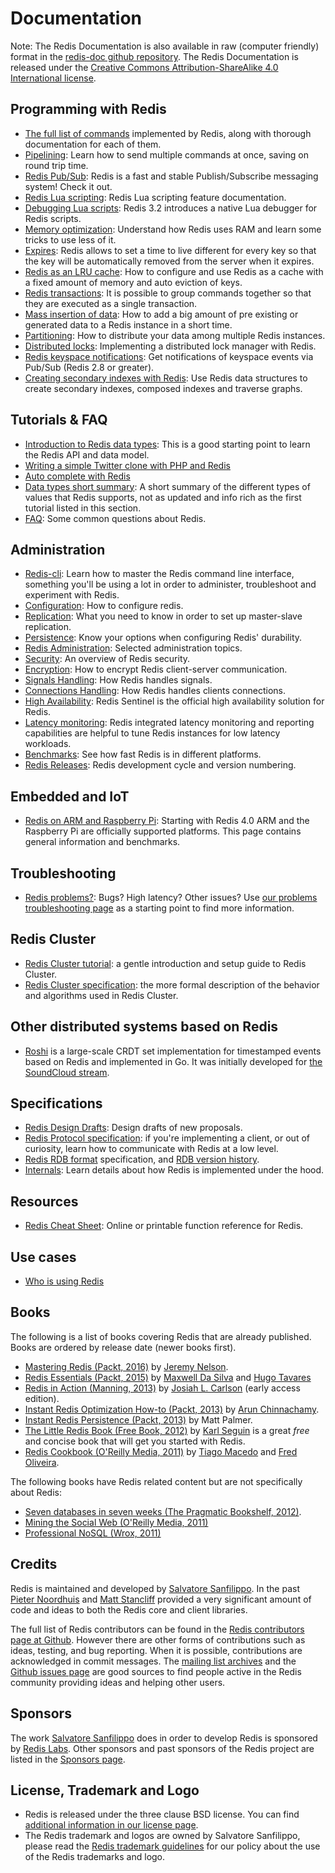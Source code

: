 Documentation
===

Note: The Redis Documentation is also available in raw (computer friendly) format in the [redis-doc github repository](http://github.com/antirez/redis-doc). The Redis Documentation is released under the [Creative Commons Attribution-ShareAlike 4.0 International license](https://creativecommons.org/licenses/by-sa/4.0/).

Programming with Redis
---

* [The full list of commands](/commands) implemented by Redis, along with thorough documentation for each of them.
* [Pipelining](/topics/pipelining): Learn how to send multiple commands
at once, saving on round trip time.
* [Redis Pub/Sub](topics/pubsub): Redis is a fast and stable Publish/Subscribe messaging system! Check it out.
* [Redis Lua scripting](/commands/eval): Redis Lua scripting feature documentation.
* [Debugging Lua scripts](/topics/ldb): Redis 3.2 introduces a native Lua debugger for Redis scripts.
* [Memory optimization](/topics/memory-optimization): Understand how
Redis uses RAM and learn some tricks to use less of it.
* [Expires](/commands/expire): Redis allows to set a time to live different for every key so that the key will be automatically removed from the server when it expires.
* [Redis as an LRU cache](/topics/lru-cache): How to configure and use Redis as a cache with a fixed amount of memory and auto eviction of keys.
* [Redis transactions](/topics/transactions): It is possible to group commands together so that they are executed as a single transaction.
* [Mass insertion of data](/topics/mass-insert): How to add a big amount of pre existing or generated data to a Redis instance in a short time.
* [Partitioning](/topics/partitioning): How to distribute your data among multiple Redis instances.
* [Distributed locks](/topics/distlock): Implementing a distributed lock manager with Redis.
* [Redis keyspace notifications](/topics/notifications): Get notifications of keyspace events via Pub/Sub (Redis 2.8 or greater).
* [Creating secondary indexes with Redis](/topics/indexes): Use Redis data structures to create secondary indexes, composed indexes and traverse graphs.

Tutorials & FAQ
---

* [Introduction to Redis data types](/topics/data-types-intro): This is a good starting point to learn the Redis API and data model.
* [Writing a simple Twitter clone with PHP and Redis](/topics/twitter-clone)
* [Auto complete with Redis](http://autocomplete.redis.io)
* [Data types short summary](/topics/data-types): A short summary of the different types of values that Redis supports, not as updated and info rich as the first tutorial listed in this section.
* [FAQ](/topics/faq): Some common questions about Redis.

Administration
---
* [Redis-cli](/topics/rediscli): Learn how to master the Redis command line interface, something you'll be using a lot in order to administer, troubleshoot and experiment with Redis.
* [Configuration](/topics/config): How to configure redis.
* [Replication](/topics/replication): What you need to know in order to
set up master-slave replication.
* [Persistence](/topics/persistence): Know your options when configuring
Redis' durability.
* [Redis Administration](/topics/admin): Selected administration topics.
* [Security](/topics/security): An overview of Redis security.
* [Encryption](/topics/encryption): How to encrypt Redis client-server communication.
* [Signals Handling](/topics/signals): How Redis handles signals.
* [Connections Handling](/topics/clients): How Redis handles clients connections.
* [High Availability](/topics/sentinel): Redis Sentinel is the official high availability solution for Redis.
* [Latency monitoring](/topics/latency-monitor): Redis integrated latency monitoring and reporting capabilities are helpful to tune Redis instances for low latency workloads.
* [Benchmarks](/topics/benchmarks): See how fast Redis is in different platforms.
* [Redis Releases](/topics/releases): Redis development cycle and version numbering.

Embedded and IoT
---

* [Redis on ARM and Raspberry Pi](/topics/ARM): Starting with Redis 4.0 ARM and the Raspberry Pi are officially supported platforms. This page contains general information and benchmarks.

Troubleshooting
---

* [Redis problems?](/topics/problems): Bugs? High latency? Other issues? Use [our problems troubleshooting page](/topics/problems) as a starting point to find more information.

Redis Cluster
---

* [Redis Cluster tutorial](/topics/cluster-tutorial): a gentle introduction and setup guide to Redis Cluster.
* [Redis Cluster specification](/topics/cluster-spec): the more formal description of the behavior and algorithms used in Redis Cluster.

Other distributed systems based on Redis
---

* [Roshi](https://github.com/soundcloud/roshi) is a large-scale CRDT set implementation for timestamped events based on Redis and implemented in Go. It was initially developed for [the SoundCloud stream](http://developers.soundcloud.com/blog/roshi-a-crdt-system-for-timestamped-events).

Specifications
---

* [Redis Design Drafts](/topics/rdd): Design drafts of new proposals.
* [Redis Protocol specification](/topics/protocol): if you're implementing a
client, or out of curiosity, learn how to communicate with Redis at a
low level.
* [Redis RDB format](https://github.com/sripathikrishnan/redis-rdb-tools/wiki/Redis-RDB-Dump-File-Format) specification, and [RDB version history](https://github.com/sripathikrishnan/redis-rdb-tools/blob/master/docs/RDB_Version_History.textile).
* [Internals](/topics/internals): Learn details about how Redis is implemented under the hood.

Resources
---

* [Redis Cheat Sheet](http://www.cheatography.com/tasjaevan/cheat-sheets/redis/): Online or printable function reference for Redis.

Use cases
---
* [Who is using Redis](/topics/whos-using-redis)

Books
---

The following is a list of books covering Redis that are already published. Books are ordered by release date (newer books first).

* [Mastering Redis (Packt, 2016)](https://www.packtpub.com/big-data-and-business-intelligence/mastering-redis) by [Jeremy Nelson](https://www.packtpub.com/books/info/authors/jeremy-nelson).
* [Redis Essentials (Packt, 2015)](http://www.amazon.com/Redis-Essentials-Maxwell-Dayvson-Silva-ebook/dp/B00ZXFCFLO) by [Maxwell Da Silva](http://twitter.com/dayvson) and [Hugo Tavares](https://twitter.com/hltbra)
* [Redis in Action (Manning, 2013)](http://www.manning.com/carlson/) by [Josiah L. Carlson](http://twitter.com/dr_josiah) (early access edition).
* [Instant Redis Optimization How-to (Packt, 2013)](http://www.packtpub.com/redis-optimization-how-to/book) by [Arun Chinnachamy](http://twitter.com/ArunChinnachamy).
* [Instant Redis Persistence (Packt, 2013)](http://www.packtpub.com/redis-persistence/book) by Matt Palmer.
* [The Little Redis Book (Free Book, 2012)](http://openmymind.net/2012/1/23/The-Little-Redis-Book/) by [Karl Seguin](http://twitter.com/karlseguin) is a great *free* and concise book that will get you started with Redis.
* [Redis Cookbook (O'Reilly Media, 2011)](http://shop.oreilly.com/product/0636920020127.do) by [Tiago Macedo](http://twitter.com/tmacedo) and [Fred Oliveira](http://twitter.com/f).

The following books have Redis related content but are not specifically about Redis:

* [Seven databases in seven weeks (The Pragmatic Bookshelf, 2012)](http://pragprog.com/book/rwdata/seven-databases-in-seven-weeks).
* [Mining the Social Web (O'Reilly Media, 2011)](http://shop.oreilly.com/product/0636920010203.do)
* [Professional NoSQL (Wrox, 2011)](http://www.wrox.com/WileyCDA/WroxTitle/Professional-NoSQL.productCd-047094224X.html)

Credits
---

Redis is maintained and developed by [Salvatore Sanfilippo](http://twitter.com/antirez). In the past [Pieter Noordhuis](http://twitter.com/pnoordhuis) and [Matt Stancliff](https://matt.sh) provided a very significant amount of code and ideas to both the Redis core and client libraries.

The full list of Redis contributors can be found in the [Redis contributors page at Github](https://github.com/antirez/redis/graphs/contributors). However there are other forms of contributions such as ideas, testing, and bug reporting. When it is possible, contributions are acknowledged in commit messages. The [mailing list archives](http://groups.google.com/group/redis-db) and the [Github issues page](https://github.com/antirez/redis/issues) are good sources to find people active in the Redis community providing ideas and helping other users.

Sponsors
---

The work [Salvatore Sanfilippo](http://antirez.com) does in order to develop Redis is sponsored by [Redis Labs](http://redislabs.com). Other sponsors and past sponsors of the Redis project are listed in the [Sponsors page](/topics/sponsors).

License, Trademark and Logo
---

* Redis is released under the three clause BSD license. You can find [additional information in our license page](/topics/license).
* The Redis trademark and logos are owned by Salvatore Sanfilippo, please read the [Redis trademark guidelines](/topics/trademark) for our policy about the use of the Redis trademarks and logo.

